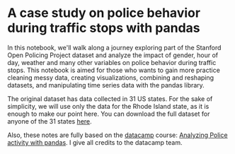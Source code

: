 # A case study on police behavior during traffic stops with pandas

In this notebook, we'll walk along a journey exploring part of the Stanford Open Policing Project dataset and analyze the impact of gender, hour of day, weather and many other variables on police behavior during traffic stops. This notebook is aimed for those who wants to gain more practice cleaning messy data, creating visualizations, combining and reshaping datasets, and manipulating time series data with the pandas library.

The original dataset has data collected in 31 US states. For the sake of simplicity, we will use only the data for the Rhode Island state, as it is enough to make our point here. You can download the full dataset for anyone of the 31 states [here](https://openpolicing.stanford.edu/).

Also, these notes are fully based on the [datacamp](https://www.datacamp.com) course: [Analyzing Police activity with pandas](https://www.datacamp.com/courses/analyzing-police-activity-with-pandas). I give all credits to the datacamp team.
